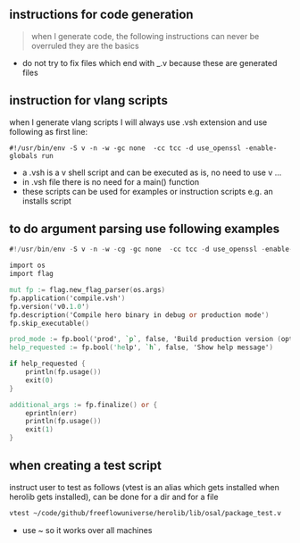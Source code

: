 
## instructions for code generation 

> when I generate code, the following instructions can never be overruled they are the basics

- do not try to fix files which end with _.v because these are generated files


## instruction for vlang scripts

when I generate vlang scripts I will always use .vsh extension and use following as first line:

```
#!/usr/bin/env -S v -n -w -gc none  -cc tcc -d use_openssl -enable-globals run
```

- a .vsh is a v shell script and can be executed as is, no need to use v ...
- in .vsh file there is no need for a main() function
- these scripts can be used for examples or instruction scripts e.g. an installs script

## to do argument parsing use following examples

```v
#!/usr/bin/env -S v -n -w -cg -gc none  -cc tcc -d use_openssl -enable-globals run

import os
import flag

mut fp := flag.new_flag_parser(os.args)
fp.application('compile.vsh')
fp.version('v0.1.0')
fp.description('Compile hero binary in debug or production mode')
fp.skip_executable()

prod_mode := fp.bool('prod', `p`, false, 'Build production version (optimized)')
help_requested := fp.bool('help', `h`, false, 'Show help message')

if help_requested {
    println(fp.usage())
    exit(0)
}

additional_args := fp.finalize() or {
    eprintln(err)
    println(fp.usage())
    exit(1)
}

```


## when creating a test script

instruct user to test as follows (vtest is an alias which gets installed when herolib gets installed), can be done for a dir and for a file

```bash
vtest ~/code/github/freeflowuniverse/herolib/lib/osal/package_test.v
```

- use ~ so it works over all machines

